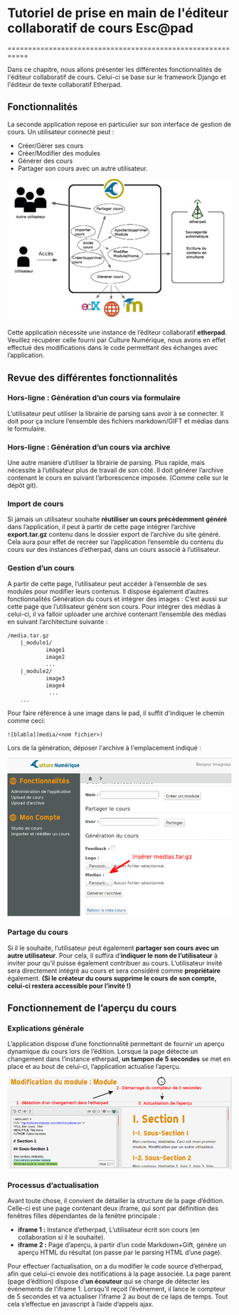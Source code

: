 # Tutoriel de prise en main de l'éditeur collaboratif de cours Esc@pad
===========================================================

Dans ce chapitre, nous allons présenter les différentes fonctionnalités de l'éditeur collaboratif de cours.
Celui-ci se base sur le framework Django et l'éditeur de texte collaboratif Etherpad.


## Fonctionnalités
La seconde application repose en particulier sur son interface de gestion de cours.
Un utilisateur connecté peut :
- Créer/Gérer ses cours
- Créer/Modifier des modules
- Générer des cours
- Partager son cours avec un autre utilisateur.

![tuto_editeur](media/tuto_editeur.png)

Cette application nécessite une instance de l’éditeur collaboratif **etherpad**. Veuillez récupérer celle fourni par Culture Numérique, nous avons en effet effectué des modifications dans le code permettant des échanges avec l’application.

## Revue des différentes fonctionnalités
### Hors-ligne : Génération d’un cours via formulaire
L’utilisateur peut utiliser la librairie de parsing sans avoir à se connecter. 
Il doit pour ça inclure l’ensemble des fichiers markdown/GIFT et médias dans le formulaire.

### Hors-ligne : Génération d’un cours via archive
Une autre manière d’utiliser la librairie de parsing. Plus rapide, mais nécessite à l’utilisateur plus de travail de son côté. Il doit générer l’archive contenant le cours en suivant l’arborescence imposée. (Comme celle sur le dépôt git).

### Import de cours
Si jamais un utilisateur souhaite **réutiliser un cours précédemment généré** dans l’application, il peut à partir de cette page intégrer l’archive **export.tar.gz** contenu dans le dossier export de l’archive du site généré.
Cela aura pour effet de recréer sur l’application l’ensemble du contenu du cours sur des instances d’etherpad, dans un cours associé à l’utilisateur.

### Gestion d’un cours
A partir de cette page, l’utilisateur peut accéder à l’ensemble de ses modules pour modifier leurs contenus. Il dispose également d’autres fonctionnalités
Génération du cours et intégrer des images :
C’est aussi sur cette page que l’utilisateur génère son cours.
Pour intégrer des médias à celui-ci, il va falloir uploader une archive contenant l’ensemble des médias en suivant l’architecture suivante :
```
/media.tar.gz
    |_module1/
            image1
            image2
            ...
    |_module2/
            image3
            image4
             ...
    ...
```
Pour faire référence à une image dans le pad, il suffit d'indiquer le chemin comme ceci:
```
![blabla](media/<nom fichier>)
```
Lors de la génération, déposer l'archive à l'emplacement indiqué :

![insertion_media](media/insertion_media.png)


### Partage du cours
Si il le souhaite, l’utilisateur peut également **partager son cours avec un autre utilisateur**. Pour cela, il suffira d’**indiquer le nom de l’utilisateur** à inviter pour qu’il puisse également contribuer au cours.
L’utilisateur invité sera directement intégré au cours et sera considéré comme **propriétaire** également. 
**(Si le créateur du cours supprime le cours de son compte, celui-ci restera accessible pour l’invité !)**


## Fonctionnement de l’aperçu du cours
### Explications générale
L’application dispose d’une fonctionnalité permettant de fournir un aperçu dynamique du cours lors de l’édition. 
Lorsque la page détecte un changement dans l’instance etherpad, **un tampon de 5 secondes** se met en place et au bout de celui-ci, l’application actualise l’aperçu.

![actualisation_pad](media/actualisation_pad.png)

### Processus d’actualisation
Avant toute chose, il convient de détailler la structure de la page d’édition.
Celle-ci est une page contenant deux iframe, qui sont par définition des fenêtres filles dépendantes de la fenêtre principale :
- **iframe 1 :** Instance d’etherpad, L’utilisateur écrit son cours (en collaboration si il le souhaite).
- **iframe 2 :** Page d’aperçu, à partir d’un code Markdown+Gift, génère un aperçu HTML du résultat (on passe par le parsing HTML d’une page).

Pour effectuer l’actualisation, on a du modifier le code source d’etherpad, afin que celui-ci envoie des notifications à la page associée.
La page parent (page d’édition) dispose d’**un écouteur** qui se charge de détecter les événements de l’iframe 1. Lorsqu’il reçoit l’événement, il lance le compteur de 5 secondes et va actualiser l’iframe 2 au bout de ce laps de temps.
Tout cela s’effectue en javascript à l’aide d’appels ajax.
